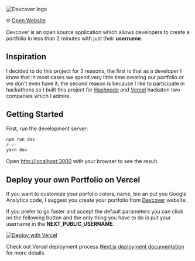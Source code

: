 ![Devcover logo](https://devcover.vercel.app/devcover-logo-bg.png)

🌐 [Open Website](https://devcover.vercel.app)

Devcover is an open source application which allows developers to create a portfolio in less than 2 minutes with just their **username**.

## Inspiration
I decided to do this project for 2 reasons, the first is that as a developer I know that in most cases we spend very little time creating our portfolio or we don't even have it, the second reason is because I like to participate in hackathons so I built this project for [Hashnode](https://hashnode.com) and [Vercel](https://vercel.com) hackaton two companies which I admire.

## Getting Started

First, run the development server:

```bash
npm run dev
# or
yarn dev
```

Open [http://localhost:3000](http://localhost:3000) with your browser to see the result.

## Deploy your own Portfolio on Vercel

If you want to customize your porfolio colors, name, bio an put you Google Analytics code, I suggest you create your portfolio from [Devcover](https://devcover.vercel.app) website.

If you prefer to go faster and accept the default parameters you can click on the following button and the only thing you have to do is put your username in the **NEXT_PUBLIC_USERNAME**.

[![Deploy with Vercel](https://vercel.com/button)](https://vercel.com/new/git/external?repository-url=https%3A%2F%2Fgithub.com%2Fjrgarciadev%2Fdev-cover&env=NEXT_PUBLIC_USERNAME&project-name=my-awesome-portfolio&repository-name=my-awesome-portfolio&envDescription=Enter%20your%20Github%20username%20.&demo-title=APM%20Story&A%20statically%20generated%portfolio%created%20using%20Devcover)

Check out Vercel deployment process [Next.js deployment documentation](https://nextjs.org/docs/deployment) for more details.
